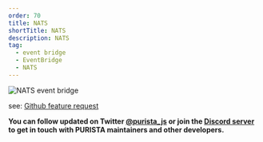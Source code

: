 ```yaml
---
order: 70
title: NATS
shortTitle: NATS
description: NATS
tag:
  - event bridge
  - EventBridge
  - NATS
---
```


![NATS event bridge](/graphic/nats_event_bridge_header.png)


see: [Github feature request](https://github.com/sebastianwessel/purista/issues/112)

__You can follow updated on Twitter [@purista_js](https://twitter.com/purista_js) or join the [Discord server](https://discord.gg/9feaUm3H2v) to get in touch with PURISTA maintainers and other developers.__
